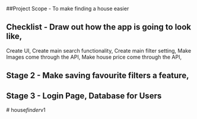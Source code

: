 ##Project Scope - To make finding a house easier

## Checklist - Draw out how the app is going to look like, 
Create UI, Create main search functionality, Create main filter setting, Make Images come through the API, Make house price come through the API,

## Stage 2 - Make saving favourite filters a feature, 


## Stage 3 - Login Page, Database for Users
#   h o u s e _ f i n d e r _ v 1  
 